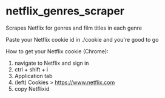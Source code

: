 # netflix_genres_scraper
Scrapes Netflix for genres and film titles in each genre

Paste your Netflix cookie id in ./cookie and you're good to go

How to get your Netflix cookie (Chrome):
1. navigate to Netflix and sign in
2. ctrl + shift + i
3. Application tab
4. (left) Cookies > https://www.netflix.com
5. copy Netflixid
